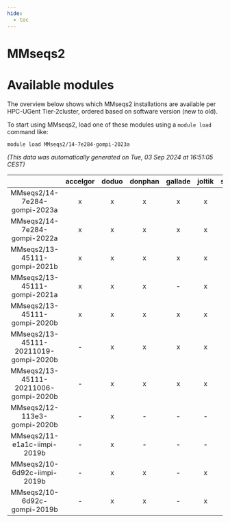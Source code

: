```yaml
---
hide:
  - toc
---
```


MMseqs2
=======

# Available modules


The overview below shows which MMseqs2 installations are available per HPC-UGent Tier-2cluster, ordered based on software version (new to old).

To start using MMseqs2, load one of these modules using a `module load` command like:

```shell
module load MMseqs2/14-7e284-gompi-2023a
```

*(This data was automatically generated on Tue, 03 Sep 2024 at 16:51:05 CEST)*  

| |accelgor|doduo|donphan|gallade|joltik|shinx|skitty|
| :---: | :---: | :---: | :---: | :---: | :---: | :---: | :---: |
|MMseqs2/14-7e284-gompi-2023a|x|x|x|x|x|x|x|
|MMseqs2/14-7e284-gompi-2022a|x|x|x|x|x|-|x|
|MMseqs2/13-45111-gompi-2021b|x|x|x|x|x|-|x|
|MMseqs2/13-45111-gompi-2021a|x|x|x|-|x|-|x|
|MMseqs2/13-45111-gompi-2020b|x|x|x|x|x|-|x|
|MMseqs2/13-45111-20211019-gompi-2020b|-|x|x|x|x|-|x|
|MMseqs2/13-45111-20211006-gompi-2020b|-|x|x|x|x|-|-|
|MMseqs2/12-113e3-gompi-2020b|-|x|-|-|-|-|-|
|MMseqs2/11-e1a1c-iimpi-2019b|-|x|-|-|-|-|x|
|MMseqs2/10-6d92c-iimpi-2019b|-|x|x|-|x|-|x|
|MMseqs2/10-6d92c-gompi-2019b|-|x|x|-|x|-|x|
